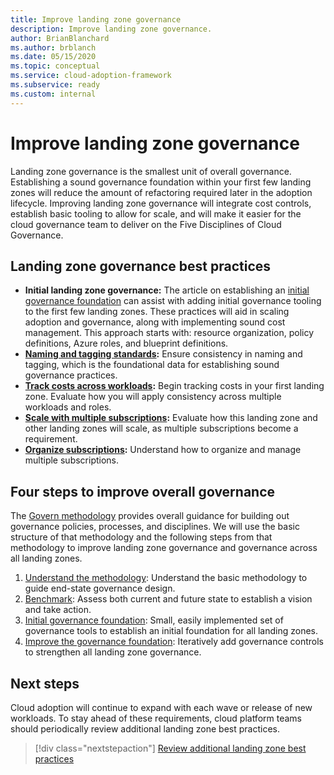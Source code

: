 ```yaml
---
title: Improve landing zone governance
description: Improve landing zone governance.
author: BrianBlanchard
ms.author: brblanch
ms.date: 05/15/2020
ms.topic: conceptual
ms.service: cloud-adoption-framework
ms.subservice: ready
ms.custom: internal
---
```


# Improve landing zone governance

Landing zone governance is the smallest unit of overall governance. Establishing a sound governance foundation within your first few landing zones will reduce the amount of refactoring required later in the adoption lifecycle. Improving landing zone governance will integrate cost controls, establish basic tooling to allow for scale, and will make it easier for the cloud governance team to deliver on the Five Disciplines of Cloud Governance.

## Landing zone governance best practices

- **Initial landing zone governance:** The article on establishing an [initial governance foundation](../../govern/guides/complex/index.md) can assist with adding initial governance tooling to the first few landing zones. These practices will aid in scaling adoption and governance, along with implementing sound cost management. This approach starts with: resource organization, policy definitions, Azure roles, and blueprint definitions.
- **[Naming and tagging standards](../azure-best-practices/naming-and-tagging.md):** Ensure consistency in naming and tagging, which is the foundational data for establishing sound governance practices.
- **[Track costs across workloads](../azure-best-practices/track-costs.md):** Begin tracking costs in your first landing zone. Evaluate how you will apply consistency across multiple workloads and roles.
- **[Scale with multiple subscriptions](../azure-best-practices/scale-subscriptions.md):** Evaluate how this landing zone and other landing zones will scale, as multiple subscriptions become a requirement.
- **[Organize subscriptions](../azure-best-practices/organize-subscriptions.md):** Understand how to organize and manage multiple subscriptions.

## Four steps to improve overall governance

The [Govern methodology](../../govern/index.md) provides overall guidance for building out governance policies, processes, and disciplines. We will use the basic structure of that methodology and the following steps from that methodology to improve landing zone governance and governance across all landing zones.

1. [Understand the methodology](../../govern/methodology.md): Understand the basic methodology to guide end-state governance design.
2. [Benchmark](../../govern/benchmark.md): Assess both current and future state to establish a vision and take action.
3. [Initial governance foundation](../../govern/initial-foundation.md): Small, easily implemented set of governance tools to establish an initial foundation for all landing zones.
4. [Improve the governance foundation](../../govern/foundation-improvements.md): Iteratively add governance controls to strengthen all landing zone governance.

## Next steps

Cloud adoption will continue to expand with each wave or release of new workloads. To stay ahead of these requirements, cloud platform teams should periodically review additional landing zone best practices.

> [!div class="nextstepaction"]
> [Review additional landing zone best practices](../azure-best-practices/index.md)

